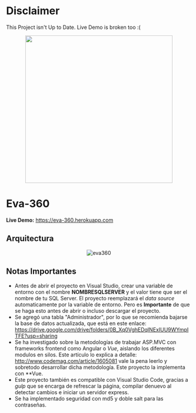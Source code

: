 # Disclaimer #

This Project isn't Up to Date. Live Demo is broken too :(

<div align="center">
 <img src="https://user-images.githubusercontent.com/9372893/40866937-1fef04ea-65c6-11e8-95a5-5f5737b237df.png" width="400">
</div>

# Eva-360

**Live Demo:** <https://eva-360.herokuapp.com>

## Arquitectura ##

<div align="center">
 <img src="https://user-images.githubusercontent.com/9372893/28237718-d758b9ae-690b-11e7-9649-bb96bd86dfe0.png" alt="eva360">
</div>

## Notas Importantes

- Antes de abrir el proyecto en Visual Studio, crear una variable de entorno con el nombre **NOMBRESQLSERVER** y el valor tiene que ser el nombre de tu SQL Server.
El proyecto reemplazará el *data source* automaticamente por la variable de entorno. Pero es **Importante** de que se haga esto antes de abrir o incluso descargar el proyecto.
- Se agregó una tabla "Administrador", por lo que se recomienda bajarse la base de datos actualizada, que está en este enlace: <https://drive.google.com/drive/folders/0B_Xq0VghEDqINExIUU9WYmpITFE?usp=sharing>
- Se ha investigado sobre la metodologías de trabajar ASP.MVC con frameworks frontend como Angular o *Vue*, aislando los diferentes modulos en silos.
Este artículo lo explica a detalle: <http://www.codemag.com/article/1605081> vale la pena leerlo y sobretodo desarrollar dicha metodología. Este proyecto la implementa con **Vue.
- Este proyecto también es compatible con Visual Studio Code, gracias a *gulp* que se encarga de refrescar la página, compilar denuevo al detectar cambios e iniciar un servidor express.
- Se ha implementado seguridad con md5 y doble salt para las contraseñas.
